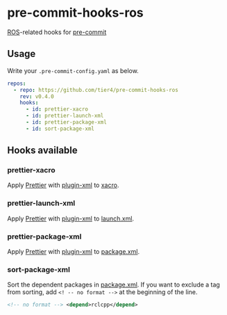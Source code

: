 # pre-commit-hooks-ros

[ROS]-related hooks for [pre-commit]

## Usage

Write your `.pre-commit-config.yaml` as below.

```yaml
repos:
  - repo: https://github.com/tier4/pre-commit-hooks-ros
    rev: v0.4.0
    hooks:
      - id: prettier-xacro
      - id: prettier-launch-xml
      - id: prettier-package-xml
      - id: sort-package-xml
```

## Hooks available

### prettier-xacro

Apply [Prettier] with [plugin-xml] to [xacro].

### prettier-launch-xml

Apply [Prettier] with [plugin-xml] to [launch.xml].

### prettier-package-xml

Apply [Prettier] with [plugin-xml] to [package.xml].

### sort-package-xml

Sort the dependent packages in [package.xml].
If you want to exclude a tag from sorting, add `<! -- no format -->` at the beginning of the line.

```xml
<!-- no format --> <depend>rclcpp</depend>
```

<!-- Links -->

[ros]: https://ros.org/
[pre-commit]: https://github.com/pre-commit/pre-commit
[prettier]: https://prettier.io/
[plugin-xml]: https://github.com/prettier/plugin-xml/
[xacro]: http://wiki.ros.org/xacro
[launch.xml]: https://design.ros2.org/articles/roslaunch_xml.html
[package.xml]: https://www.ros.org/reps/rep-0149.html
